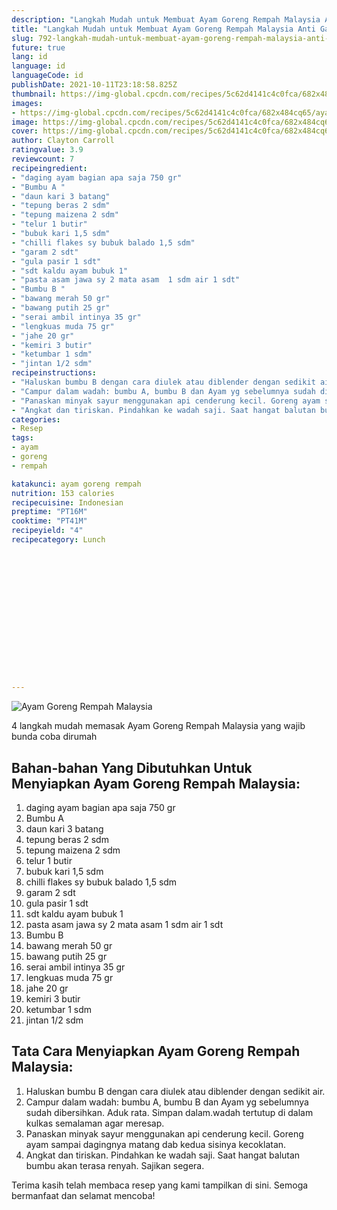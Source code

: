 ```yaml
---
description: "Langkah Mudah untuk Membuat Ayam Goreng Rempah Malaysia Anti Gagal"
title: "Langkah Mudah untuk Membuat Ayam Goreng Rempah Malaysia Anti Gagal"
slug: 792-langkah-mudah-untuk-membuat-ayam-goreng-rempah-malaysia-anti-gagal
future: true
lang: id
language: id
languageCode: id
publishDate: 2021-10-11T23:18:58.825Z 
thumbnail: https://img-global.cpcdn.com/recipes/5c62d4141c4c0fca/682x484cq65/ayam-goreng-rempah-malaysia-foto-resep-utama.webp
images:
- https://img-global.cpcdn.com/recipes/5c62d4141c4c0fca/682x484cq65/ayam-goreng-rempah-malaysia-foto-resep-utama.webp
image: https://img-global.cpcdn.com/recipes/5c62d4141c4c0fca/682x484cq65/ayam-goreng-rempah-malaysia-foto-resep-utama.webp
cover: https://img-global.cpcdn.com/recipes/5c62d4141c4c0fca/682x484cq65/ayam-goreng-rempah-malaysia-foto-resep-utama.webp
author: Clayton Carroll
ratingvalue: 3.9
reviewcount: 7
recipeingredient:
- "daging ayam bagian apa saja 750 gr"
- "Bumbu A "
- "daun kari 3 batang"
- "tepung beras 2 sdm"
- "tepung maizena 2 sdm"
- "telur 1 butir"
- "bubuk kari 1,5 sdm"
- "chilli flakes sy bubuk balado 1,5 sdm"
- "garam 2 sdt"
- "gula pasir 1 sdt"
- "sdt kaldu ayam bubuk 1"
- "pasta asam jawa sy 2 mata asam  1 sdm air 1 sdt"
- "Bumbu B "
- "bawang merah 50 gr"
- "bawang putih 25 gr"
- "serai ambil intinya 35 gr"
- "lengkuas muda 75 gr"
- "jahe 20 gr"
- "kemiri 3 butir"
- "ketumbar 1 sdm"
- "jintan 1/2 sdm"
recipeinstructions:
- "Haluskan bumbu B dengan cara diulek atau diblender dengan sedikit air."
- "Campur dalam wadah: bumbu A, bumbu B dan Ayam yg sebelumnya sudah dibersihkan. Aduk rata. Simpan dalam.wadah tertutup di dalam kulkas semalaman agar meresap."
- "Panaskan minyak sayur menggunakan api cenderung kecil. Goreng ayam sampai dagingnya matang dab kedua sisinya kecoklatan."
- "Angkat dan tiriskan. Pindahkan ke wadah saji. Saat hangat balutan bumbu akan terasa renyah. Sajikan segera."
categories:
- Resep
tags:
- ayam
- goreng
- rempah

katakunci: ayam goreng rempah 
nutrition: 153 calories
recipecuisine: Indonesian
preptime: "PT16M"
cooktime: "PT41M"
recipeyield: "4"
recipecategory: Lunch


     
    
    
    
    
    
    
    
    
    
    
      
    
---
```



![Ayam Goreng Rempah Malaysia](https://img-global.cpcdn.com/recipes/5c62d4141c4c0fca/682x484cq65/ayam-goreng-rempah-malaysia-foto-resep-utama.webp)

4 langkah mudah memasak  Ayam Goreng Rempah Malaysia yang wajib bunda coba dirumah

<!--inarticleads1-->

## Bahan-bahan Yang Dibutuhkan Untuk Menyiapkan Ayam Goreng Rempah Malaysia:

1. daging ayam bagian apa saja 750 gr
1. Bumbu A 
1. daun kari 3 batang
1. tepung beras 2 sdm
1. tepung maizena 2 sdm
1. telur 1 butir
1. bubuk kari 1,5 sdm
1. chilli flakes sy bubuk balado 1,5 sdm
1. garam 2 sdt
1. gula pasir 1 sdt
1. sdt kaldu ayam bubuk 1
1. pasta asam jawa sy 2 mata asam  1 sdm air 1 sdt
1. Bumbu B 
1. bawang merah 50 gr
1. bawang putih 25 gr
1. serai ambil intinya 35 gr
1. lengkuas muda 75 gr
1. jahe 20 gr
1. kemiri 3 butir
1. ketumbar 1 sdm
1. jintan 1/2 sdm



<!--inarticleads2-->

## Tata Cara Menyiapkan Ayam Goreng Rempah Malaysia:

1. Haluskan bumbu B dengan cara diulek atau diblender dengan sedikit air.
1. Campur dalam wadah: bumbu A, bumbu B dan Ayam yg sebelumnya sudah dibersihkan. Aduk rata. Simpan dalam.wadah tertutup di dalam kulkas semalaman agar meresap.
1. Panaskan minyak sayur menggunakan api cenderung kecil. Goreng ayam sampai dagingnya matang dab kedua sisinya kecoklatan.
1. Angkat dan tiriskan. Pindahkan ke wadah saji. Saat hangat balutan bumbu akan terasa renyah. Sajikan segera.




Terima kasih telah membaca resep yang kami tampilkan di sini. Semoga bermanfaat dan selamat mencoba!
